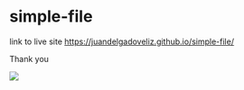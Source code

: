 # simple-file

link to live site https://juandelgadoveliz.github.io/simple-file/

Thank you
<div class='tableauPlaceholder' id='viz1592855873013' style='position: relative'><noscript><a href='#'><img alt=' ' src='https:&#47;&#47;public.tableau.com&#47;static&#47;images&#47;Gr&#47;GradevsMHI&#47;Sheet1&#47;1_rss.png' style='border: none' /></a></noscript><object class='tableauViz'  style='display:none;'><param name='host_url' value='https%3A%2F%2Fpublic.tableau.com%2F' /> <param name='embed_code_version' value='3' /> <param name='site_root' value='' /><param name='name' value='GradevsMHI&#47;Sheet1' /><param name='tabs' value='no' /><param name='toolbar' value='yes' /><param name='static_image' value='https:&#47;&#47;public.tableau.com&#47;static&#47;images&#47;Gr&#47;GradevsMHI&#47;Sheet1&#47;1.png' /> <param name='animate_transition' value='yes' /><param name='display_static_image' value='yes' /><param name='display_spinner' value='yes' /><param name='display_overlay' value='yes' /><param name='display_count' value='yes' /><param name='language' value='es' /></object></div>                <script type='text/javascript'>                    var divElement = document.getElementById('viz1592855873013');                    var vizElement = divElement.getElementsByTagName('object')[0];                    vizElement.style.width='100%';vizElement.style.height=(divElement.offsetWidth*0.75)+'px';                    var scriptElement = document.createElement('script');                    scriptElement.src = 'https://public.tableau.com/javascripts/api/viz_v1.js';                    vizElement.parentNode.insertBefore(scriptElement, vizElement);                </script>
